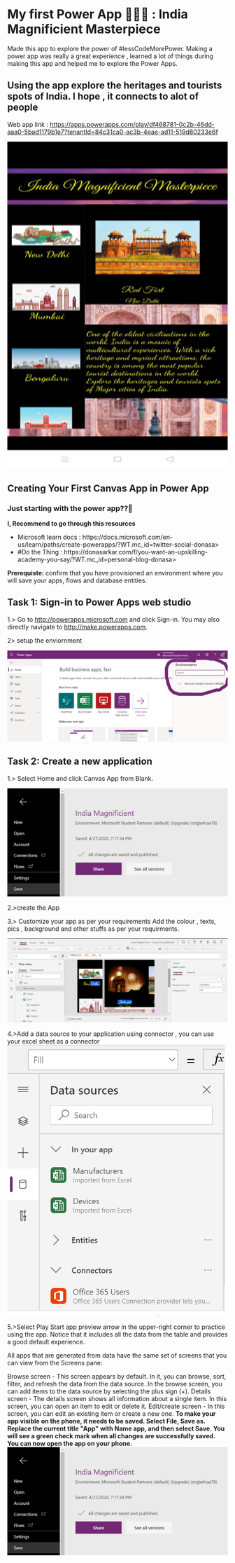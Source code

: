 # My first Power App 👨‍💻🙌 : India Magnificient Masterpiece

Made this app to explore the power of #lessCodeMorePower. Making a power app was really a great experience , learned a lot of things during making this app and helped me to explore the Power Apps.

## Using the app explore the heritages and tourists spots of India. I hope , it connects to alot of people
 
Web app link : https://apps.powerapps.com/play/df468781-0c2b-46dd-aaa0-5bad1179b1e7?tenantId=84c31ca0-ac3b-4eae-ad11-519d80233e6f 

<img src = "incredible2.png ">
</img>














## Creating Your First Canvas App in Power App

### Just starting with the power app??🧐

__I, Recommend to go through this resources__
<ul>
  <li>Microsoft learn docs : https://docs.microsoft.com/en-us/learn/paths/create-powerapps/?WT.mc_id=twitter-social-donasa></li>
<li>#Do the Thing : https://donasarkar.com/f/you-want-an-upskilling-academy-you-say/?WT.mc_id=personal-blog-donasa> </li>
</ul>

__Prerequiste:__
 confirm that you have provisioned an environment where you will save your apps, flows and database entities.
 
 ## Task 1: Sign-in to Power Apps web studio 
 
 1.> Go to http://powerapps.microsoft.com and click Sign-in. You may also directly navigate to http://make.powerapps.com.  
 
 
 2> setup the enviornment 
 
 
 <img src="environment.png">
 </img>
 
 
 ## Task 2: Create a new application  
 
1.> Select Home and click Canvas App from Blank. 

<img src="create.png">
</img>

2.>create the App 

3.> Customize your app as per your requirements
Add the colour , texts, pics , background and other stuffs as per your requirments.


<img src="customize.png">
</img>
          

4.>Add a data source to your application using connector , you can use your excel sheet as a connector
<img src = "datasource.png">
</img>

5.>Select Play Start app preview arrow in the upper-right corner to practice using the app. Notice that it includes all the data from the table and provides a good default experience.

All apps that are generated from data have the same set of screens that you can view from the Screens pane:

Browse screen - This screen appears by default. In it, you can browse, sort, filter, and refresh the data from the data source. In the browse screen, you can add items to the data source by selecting the plus sign (+).
Details screen - The details screen shows all information about a single item. In this screen, you can open an item to edit or delete it.
Edit/create screen - In this screen, you can edit an existing item or create a new one.
__To make your app visible on the phone, it needs to be saved. Select File, Save as. Replace the current title "App" with Name app, and then select Save. You will see a green check mark when all changes are successfully saved. You can now open the app on your phone.__
<img src= "save.png">
</img>

 
 
 
